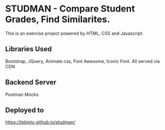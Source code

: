 # STUDMAN - Compare Student Grades, Find Similarites.
This is an exercise project powered by HTML, CSS and Javascript.

## Libraries Used
Bootstrap, JQuery, Animate.css, Font Awesome, Iconic Font. All served via CDN

## Backend Server
Postman Mocks

## Deployed to
https://tebieto.github.io/studman/
